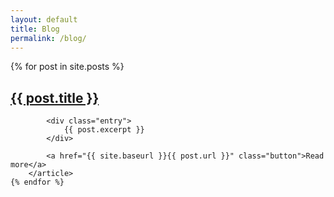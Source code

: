 ```yaml
---
layout: default
title: Blog
permalink: /blog/
---
```


<div class="posts">
    {% for post in site.posts %}
        <article class="post">
            <h2 class="post-list-post-title"><a href="{{ site.baseurl }}{{ post.url }}">{{ post.title }}</a></h2>

            <div class="entry">
                {{ post.excerpt }}
            </div>

            <a href="{{ site.baseurl }}{{ post.url }}" class="button">Read more</a>
        </article>
    {% endfor %}
</div>
